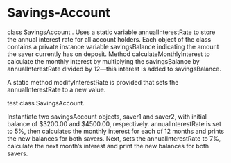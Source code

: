 # Savings-Account

class SavingsAccount . 
Uses a static variable annualInterestRate to store the annual interest rate for all account holders. Each object of the class contains a private instance variable savingsBalance indicating the amount the saver currently has on deposit. Method calculateMonthlyInterest to calculate the monthly interest by multiplying the savingsBalance by annualInterestRate divided by 12—this interest is added to savingsBalance.

A static method modifyInterestRate is provided that sets the annualInterestRate to a new value.

test class SavingsAccount. 

Instantiate two savingsAccount objects, saver1 and saver2, with initial balance of $3200.00 and $4500.00, respectively. 
annualInterestRate is set to 5%, then calculates the monthly interest for each of 12 months and prints the new balances for both savers. Next, sets the annualInterestRate to 7%, calculate the next month’s interest and print the new balances for both savers.

